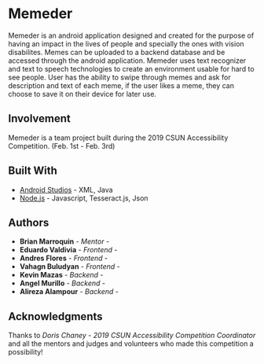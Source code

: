 # Memeder

Memeder is an android application designed and created for the purpose of having an impact in the lives of people and specially the ones with vision disabilites. Memes can be uploaded to a backend database and be accessed through the android application. Memeder uses text recognizer and text to speech technologies to create an environment usable for hard to see people. User has the ability to swipe through memes and ask for description and text of each meme, if the user likes a meme, they can choose to save it on their device for later use.


## Involvement

Memeder is a team project built during the 2019 CSUN Accessibility Competition. (Feb. 1st - Feb. 3rd)

## Built With

* [Android Studios](https://developer.android.com/studio/) - XML, Java
* [Node.js](https://nodejs.org/en/) - Javascript, Tesseract.js, Json


## Authors

* **Brian Marroquin** - *Mentor* -
* **Eduardo Valdivia** - *Frontend* -
* **Andres Flores** - *Frontend* -
* **Vahagn Buludyan** - *Frontend* -
* **Kevin Mazas** - *Backend* -
* **Angel Murillo** - *Backend* -
* **Alireza Alampour** - *Backend* -

## Acknowledgments

Thanks to *Doris Chaney* - *2019 CSUN Accessibility Competition Coordinator* and all the mentors and judges and volunteers who made this competition a possibility!
